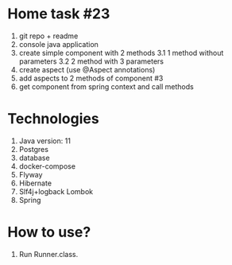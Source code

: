 # Home task #23

1. git repo + readme 
2. console java application 
3. create simple component with 2 methods
   3.1 1 method without parameters
   3.2 2 method with 3 parameters
4. create aspect (use @Aspect annotations) 
5. add aspects to 2 methods of component #3 
6. get component from spring context and call methods 

# Technologies

1. Java version: 11
2. Postgres 
3. database
4. docker-compose
5. Flyway
6. Hibernate
7. Slf4j+logback Lombok
8. Spring

# How to use? 
1. Run Runner.class.



